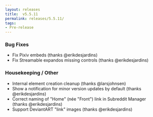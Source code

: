```yaml
---
layout: releases
title:  v5.5.11
permalink: releases/5.5.11/
tags:
- Pre-release
---
```


### Bug Fixes

- Fix Pixiv embeds (thanks @erikdesjardins)
- Fix Streamable expandos missing controls (thanks @erikdesjardins)

### Housekeeping / Other

- Internal element creation cleanup (thanks @larsjohnsen)
- Show a notification for minor version updates by default (thanks @erikdesjardins)
- Correct naming of "Home" (née "Front") link in Subreddit Manager (thanks @erikdesjardins)
- Support DeviantART "link" images (thanks @erikdesjardins)
